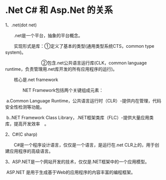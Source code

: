 # .Net C# 和 Asp.Net 的关系



1、.net(dot net)

　　.net是一个平台，抽象的平台概念。

　　实现形式是库：①定义了基本的类型(通用类型系统CTS，common type system)。

　　　　　　　　   ②包含.net公共语言运行库(CLK，common language runtime，负责管理用.net库开发的所有应用程序的运行)。

　　核心是.net framework

　　　　NET Framework包括两个关键组成元素：

​                   a.Common Language Runtime，公共语言运行时（CLR）-提供内在管理，代码安全性检测等功能。

​                   b..NET Framework Class Library，.NET框架类库（FLC）-提供大量应用类库，提高开发效率　。

 

2、C#(C sharp)

　　C#是一个程序设计语言，仅仅是一个语言，是运行在.net CLR上的，用于创建应用程序的高级语言。

 

 3、ASP.NET是一个网站开发的技术，仅仅是.NET框架中的一个应用模型。　　

​            ASP.NET 是用于生成基于Web的应用程序的内容丰富的编程框架。